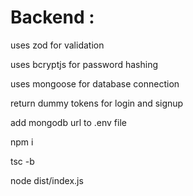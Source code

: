 # Backend :

uses zod for validation

uses bcryptjs for password hashing

uses mongoose for database connection

return dummy tokens for login and signup

add mongodb url to .env file

npm i

tsc -b

node dist/index.js
